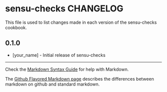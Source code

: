 sensu-checks CHANGELOG
======================

This file is used to list changes made in each version of the sensu-checks cookbook.

0.1.0
-----
- [your_name] - Initial release of sensu-checks

- - -
Check the [Markdown Syntax Guide](http://daringfireball.net/projects/markdown/syntax) for help with Markdown.

The [Github Flavored Markdown page](http://github.github.com/github-flavored-markdown/) describes the differences between markdown on github and standard markdown.

